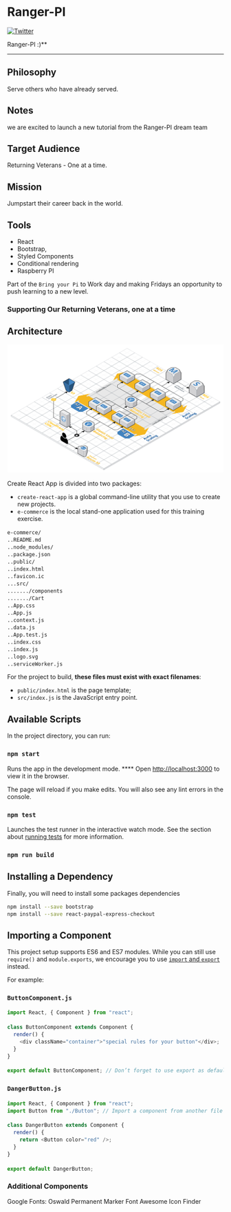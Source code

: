 # Ranger-PI
[![Twitter](https://img.shields.io/twitter/follow/@scottbraconnier.svg?style=social&logo=twitter&label=Follow%20Me)](https://twitter.com/@scottbraconnier)

Ranger-PI :)\*\*

---

## Philosophy

Serve others who have already served.

## Notes

we are excited to launch a new tutorial from the Ranger-PI dream team

## Target Audience

Returning Veterans - One at a time.

## Mission

Jumpstart their career back in the world.

## Tools

- React
- Bootstrap,
- Styled Components
- Conditional rendering
- Raspberry PI

Part of the `Bring your Pi` to Work day and making Fridays an opportunity to push learning to a new level.

### Supporting Our Returning Veterans, one at a time

## Architecture

![ScreenShot](public/Architecture.png "Architecture")

Create React App is divided into two packages:

- `create-react-app` is a global command-line utility that you use to create new projects.
- `e-commerce` is the local stand-one application used for this training exercise.

`e-commerce/`<br/>
`..README.md`<br/>
`..node_modules/`<br/>
`..package.json`<br/>
`..public/`<br/>
`..index.html`<br/>
`..favicon.ic`<br/>
`...src/`<br/>
`......./components`<br/>
`......./Cart`<br/>
`..App.css`<br/>
`..App.js`<br/>
`..context.js`<br/>
`..data.js`<br/>
`..App.test.js`<br/>
`..index.css`<br/>
`..index.js`<br/>
`..logo.svg`<br/>
`..serviceWorker.js`<br/>

For the project to build, **these files must exist with exact filenames**:

- `public/index.html` is the page template;
- `src/index.js` is the JavaScript entry point.

## Available Scripts

In the project directory, you can run:

### `npm start`

Runs the app in the development mode. \*\*\*\*
Open [http://localhost:3000](http://localhost:3000) to view it in the browser.

The page will reload if you make edits.
You will also see any lint errors in the console.

### `npm test`

Launches the test runner in the interactive watch mode.
See the section about [running tests](#running-tests) for more information.

### `npm run build`

## Installing a Dependency

Finally, you will need to install some packages dependencies

```sh
npm install --save bootstrap
npm install --save react-paypal-express-checkout
```

## Importing a Component

This project setup supports ES6 and ES7 modules.
While you can still use `require()` and `module.exports`, we encourage you to use [`import` and `export`](http://exploringjs.com/es6/ch_modules.html) instead.

For example:

### `ButtonComponent.js`

```js
import React, { Component } from "react";

class ButtonComponent extends Component {
  render() {
    <div className="container">"special rules for your button"</div>;
  }
}

export default ButtonComponent; // Don’t forget to use export as default if the behavior is universal!
```

### `DangerButton.js`

```js
import React, { Component } from "react";
import Button from "./Button"; // Import a component from another file

class DangerButton extends Component {
  render() {
    return <Button color="red" />;
  }
}

export default DangerButton;
```

### Additional Components

Google Fonts:
Oswald
Permanent Marker
Font Awesome
Icon Finder
